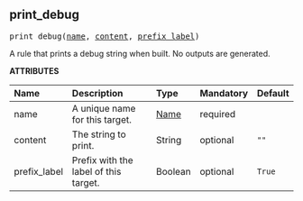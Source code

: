 <!-- Generated with Stardoc: http://skydoc.bazel.build -->



<a id="print_debug"></a>

## print_debug

<pre>
print_debug(<a href="#print_debug-name">name</a>, <a href="#print_debug-content">content</a>, <a href="#print_debug-prefix_label">prefix_label</a>)
</pre>

A rule that prints a debug string when built. No outputs are generated.

**ATTRIBUTES**


| Name  | Description | Type | Mandatory | Default |
| :------------- | :------------- | :------------- | :------------- | :------------- |
| <a id="print_debug-name"></a>name |  A unique name for this target.   | <a href="https://bazel.build/concepts/labels#target-names">Name</a> | required |  |
| <a id="print_debug-content"></a>content |  The string to print.   | String | optional |  `""`  |
| <a id="print_debug-prefix_label"></a>prefix_label |  Prefix with the label of this target.   | Boolean | optional |  `True`  |


